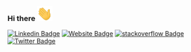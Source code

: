 ### Hi there <img src="https://github.com/ABSphreak/ABSphreak/blob/master/gifs/Hi.gif" width="35px">
[![Linkedin Badge](https://img.shields.io/badge/-mostafazh-blue?style=flat&logo=Linkedin&logoColor=white&link=https://www.linkedin.com/in/mostafazh/)](https://www.linkedin.com/in/mostafazh/)
[![Website Badge](https://img.shields.io/badge/-blog.mostafazh.me-47CCCC?style=flat&logo=Google-Chrome&logoColor=white&link=http://blog.mostafazh.me)](http://blog.mostafazh.me)
[![stackoverflow Badge](https://img.shields.io/badge/-mostafazh-orange?style=flat&logo=stackoverflow&logoColor=black&link=https://stackoverflow.com/users/1772245/mostafazh)](https://stackoverflow.com/users/1772245/mostafazh)
[![Twitter Badge](https://img.shields.io/badge/-@mostafazaher-1ca0f1?style=flat&labelColor=1ca0f1&logo=twitter&logoColor=white&link=https://twitter.com/mostafazaher)](https://twitter.com/mostafazaher)
<!--[![Medium Badge](https://img.shields.io/badge/-@__jessicalim-000000?style=flat&labelColor=000000&logo=Medium&link=https://medium.com/@_jessicalim)](https://medium.com/@_jessicalim)
[![Instagram Badge](https://img.shields.io/badge/-@jlim__slam-purple?style=flat&logo=instagram&logoColor=white&link=https://instagram.com/jlim_slam/)](https://instagram.com/jlim_slam)
[![Gmail Badge](https://img.shields.io/badge/-jessicalim813-c14438?style=flat&logo=Gmail&logoColor=white&link=mailto:jessicalim813@gmail.com)](mailto:jessicalim813@gmail.com)

-->

<!--
**mostafazh/mostafazh** is a ✨ _special_ ✨ repository because its `README.md` (this file) appears on your GitHub profile.

Here are some ideas to get you started:

- 🔭 I’m currently working on ...
- 🌱 I’m currently learning ...
- 👯 I’m looking to collaborate on ...
- 🤔 I’m looking for help with ...
- 💬 Ask me about ...
- 📫 How to reach me: ...
- 😄 Pronouns: ...
- ⚡ Fun fact: ...
-->
